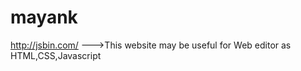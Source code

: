 mayank
======

http://jsbin.com/ --->This website may be useful for Web editor as HTML,CSS,Javascript